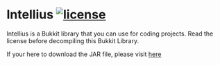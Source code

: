 # Intellius [![license](https://img.shields.io/github/license/mashape/apistatus.svg)](https://opensource.org/licenses/MIT)
Intellius is a Bukkit library that you can use for coding projects.
Read the license before decompiling this Bukkit Library.

If your here to download the JAR file, please visit [here](https://github.com/Speriments/Intellius/releases)
